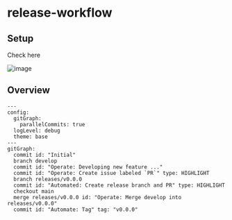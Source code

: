 # release-workflow

## Setup

Check here

![image](https://github.com/user-attachments/assets/e878e1fd-f417-406b-b8ce-8f47eeebe0f0)

## Overview

```mermaid
---
config:
  gitGraph:
    parallelCommits: true
  logLevel: debug
  theme: base
---
gitGraph:
  commit id: "Initial"
  branch develop
  commit id: "Operate: Developing new feature ..."
  commit id: "Operate: Create issue labeled `PR`" type: HIGHLIGHT
  branch releases/v0.0.0
  commit id: "Automated: Create release branch and PR" type: HIGHLIGHT
  checkout main
  merge releases/v0.0.0 id: "Operate: Merge develop into releases/v0.0.0"
  commit id: "Automate: Tag" tag: "v0.0.0"
```

